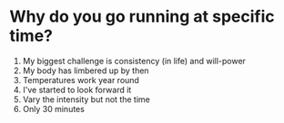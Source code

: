 # Why do you go running at specific time?

1. My biggest challenge is consistency (in life) and will-power
1. My body has limbered up by then
1. Temperatures work year round
1. I've started to look forward it  
1. Vary the intensity but not the time
1. Only 30 minutes

